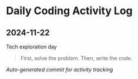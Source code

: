 # Daily Coding Activity Log

## 2024-11-22

Tech exploration day

> First, solve the problem. Then, write the code.

*Auto-generated commit for activity tracking*
